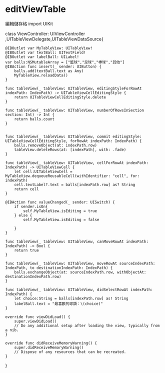 # editViewTable
編輯儲存格
import UIKit

class ViewController: UIViewController ,UITableViewDelegate,UITableViewDataSource{

    

    @IBOutlet var MyTableView: UITableView!
    @IBOutlet var textBall: UITextField!
    @IBOutlet var labelBall: UILabel!
    var balls:NSMutableArray = ["籃球","足球","棒球","其他"]
    @IBAction func insert(_ sender: UIButton) {
        balls.add(textBall.text as Any)
        MyTableView.reloadData()
    }
    
    func tableView(_ tableView: UITableView, editingStyleForRowAt indexPath: IndexPath) -> UITableViewCellEditingStyle {
        return UITableViewCellEditingStyle.delete
    }
    
    func tableView(_ tableView: UITableView, numberOfRowsInSection section: Int) -> Int {
        return balls.count
    }
    
    
    func tableView(_ tableView: UITableView, commit editingStyle: UITableViewCellEditingStyle, forRowAt indexPath: IndexPath) {
        balls.removeObject(at: indexPath.row)
        tableView.deleteRows(at: [indexPath], with: .fade)
    }
    
    func tableView(_ tableView: UITableView, cellForRowAt indexPath: IndexPath) -> UITableViewCell {
        let cell:UITableViewCell = MyTableView.dequeueReusableCell(withIdentifier: "cell", for: indexPath)
        cell.textLabel?.text = balls[indexPath.row] as? String
        return cell
    }
    
    @IBAction func valueChanged(_ sender: UISwitch) {
        if sender.isOn{
            self.MyTableView.isEditing = true
        } else {
            self.MyTableView.isEditing = false
            
        }
    }
    
    func tableView(_ tableView: UITableView, canMoveRowAt indexPath: IndexPath) -> Bool {
        return true
    }
    
    func tableView(_ tableView: UITableView, moveRowAt sourceIndexPath: IndexPath, to destinationIndexPath: IndexPath) {
        balls.exchangeObject(at: sourceIndexPath.row, withObjectAt: destinationIndexPath.row)
    }
    
    func tableView(_ tableView: UITableView, didSelectRowAt indexPath: IndexPath) {
        let choice:String = balls[indexPath.row] as! String
        labelBall.text = "最喜歡的球類：\(choice)"
    }
    
    override func viewDidLoad() {
        super.viewDidLoad()
        // Do any additional setup after loading the view, typically from a nib.
    }

    override func didReceiveMemoryWarning() {
        super.didReceiveMemoryWarning()
        // Dispose of any resources that can be recreated.
    }


}

